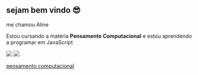 ## sejam bem vindo 😎 
me chamou Aline 

Estou cursando a matéria **Pensamento Computacional** e estou aprendendo a programar em JavaScript



![](https://img.shields.io/badge/Scratch-4D97FF?style=for-the-badge&logo=Scratch&logoColor=white)
![](https://img.shields.io/badge/JavaScript-323330?style=for-the-badge&logo=javascript&logoColor=F7DF1E)


[pensamento computacional](https://blog.conexia.com.br/pensamento-computacional/)
